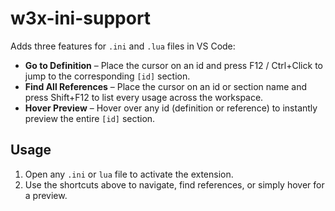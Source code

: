 # w3x-ini-support

Adds three features for `.ini` and `.lua` files in VS Code:

- **Go to Definition** – Place the cursor on an id and press F12 / Ctrl+Click to jump to the corresponding `[id]` section.  
- **Find All References** – Place the cursor on an id or section name and press Shift+F12 to list every usage across the workspace.  
- **Hover Preview** – Hover over any id (definition or reference) to instantly preview the entire `[id]` section.

## Usage

1. Open any `.ini` or `lua` file to activate the extension.  
2. Use the shortcuts above to navigate, find references, or simply hover for a preview.
